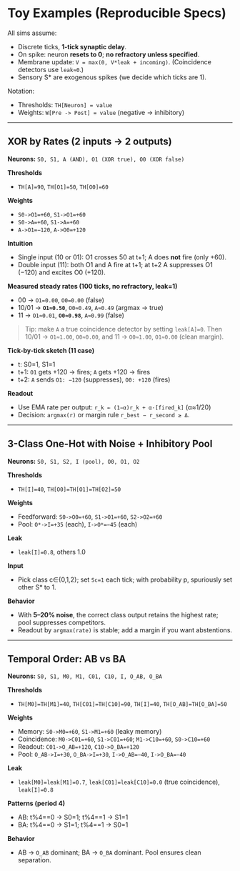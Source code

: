 # Toy Examples (Reproducible Specs)

All sims assume:

- Discrete ticks, **1-tick synaptic delay**.
- On spike: neuron **resets to 0**; **no refractory unless specified**.
- Membrane update: `V = max(0, V*leak + incoming)`. (Coincidence detectors use `leak≈0`.)
- Sensory S\* are exogenous spikes (we decide which ticks are 1).

Notation:

- Thresholds: `TH[Neuron] = value`
- Weights: `W[Pre -> Post] = value` (negative → inhibitory)

---

## XOR by Rates (2 inputs → 2 outputs)

**Neurons:** `S0, S1, A (AND), O1 (XOR true), O0 (XOR false)`

**Thresholds**

- `TH[A]=90`, `TH[O1]=50`, `TH[O0]=60`

**Weights**

- `S0->O1=+60`, `S1->O1=+60`
- `S0->A=+60`, `S1->A=+60`
- `A->O1=−120`, `A->O0=+120`

**Intuition**

- Single input (10 or 01): O1 crosses 50 at t+1; A does **not** fire (only +60).
- Double input (11): both O1 and A fire at t+1; at t+2 A suppresses O1 (−120) and excites O0 (+120).

**Measured steady rates (100 ticks, no refractory, leak=1)**

- 00 → `O1=0.00`, `O0=0.00` (false)
- 10/01 → **`O1≈0.50`**, `O0≈0.49`, `A≈0.49` (argmax → true)
- 11 → `O1≈0.01`, **`O0≈0.98`**, `A≈0.99` (false)

> Tip: make `A` a true coincidence detector by setting `leak[A]=0`. Then
> 10/01 → `O1≈1.00`, `O0≈0.00`, and 11 → `O0≈1.00`, `O1≈0.00` (clean margin).

**Tick-by-tick sketch (11 case)**

- t: S0=1, S1=1
- t+1: `O1` gets +120 → fires; `A` gets +120 → fires
- t+2: `A` sends `O1: −120` (suppresses), `O0: +120` (fires)

**Readout**

- Use EMA rate per output: `r_k ← (1−α)r_k + α·[fired_k]` (α≈1/20)
- Decision: `argmax(r)` or margin rule `r_best − r_second ≥ Δ`.

---

## 3-Class One-Hot with Noise + Inhibitory Pool

**Neurons:** `S0, S1, S2, I (pool), O0, O1, O2`

**Thresholds**

- `TH[I]=40`, `TH[O0]=TH[O1]=TH[O2]=50`

**Weights**

- Feedforward: `S0->O0=+60`, `S1->O1=+60`, `S2->O2=+60`
- Pool: `O*->I=+35` (each), `I->O*=−45` (each)

**Leak**

- `leak[I]=0.8`, others 1.0

**Input**

- Pick class c∈{0,1,2}; set `Sc=1` each tick; with probability p, spuriously set other S\* to 1.

**Behavior**

- With **5–20% noise**, the correct class output retains the highest rate; pool suppresses competitors.
- Readout by `argmax(rate)` is stable; add a margin if you want abstentions.

---

## Temporal Order: AB vs BA

**Neurons:** `S0, S1, M0, M1, C01, C10, I, O_AB, O_BA`

**Thresholds**

- `TH[M0]=TH[M1]=40`, `TH[C01]=TH[C10]=90`, `TH[I]=40`, `TH[O_AB]=TH[O_BA]=50`

**Weights**

- Memory: `S0->M0=+60`, `S1->M1=+60` (leaky memory)
- Coincidence: `M0->C01=+60`, `S1->C01=+60`; `M1->C10=+60`, `S0->C10=+60`
- Readout: `C01->O_AB=+120`, `C10->O_BA=+120`
- Pool: `O_AB->I=+30`, `O_BA->I=+30`, `I->O_AB=−40`, `I->O_BA=−40`

**Leak**

- `leak[M0]=leak[M1]=0.7`, `leak[C01]=leak[C10]=0.0` (true coincidence), `leak[I]=0.8`

**Patterns (period 4)**

- AB: t%4==0 → S0=1; t%4==1 → S1=1
- BA: t%4==0 → S1=1; t%4==1 → S0=1

**Behavior**

- AB → `O_AB` dominant; BA → `O_BA` dominant. Pool ensures clean separation.
